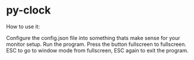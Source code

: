 # py-clock

How to use it:

Configure the config.json file into something thats make sense for your monitor setup.
Run the program.
Press the button fullscreen to fullscreen.
ESC to go to window mode from fullscreen, ESC again to exit the program.
